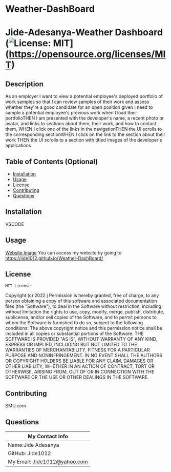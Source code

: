 # Weather-DashBoard



# Jide-Adesanya-Weather Dashboard  (![License: MIT](https://img.shields.io/badge/License-MIT-yellow.svg)](https://opensource.org/licenses/MIT)
  ## Description
As an employer I want to view a potential employee's deployed portfolio of work samples
so that I can review samples of their work and assess whether they're a good candidate for an open position
given I need to sample a potential employee's previous work
when I load their portfolioTHEN I am presented with the developer's name, a recent photo or avatar, and links to sections about them, their work, and how to contact them, WHEN I click one of the links in the navigationTHEN the UI scrolls to the corresponding sectionWHEN I click on the link to the section about their work
THEN the UI scrolls to a section with titled images of the developer's applications
  ## Table of Contents (Optional)
  - [Installation](#installation)
  - [Usage](#usage)
  - [License](#license)
  - [Contributing](#contributing)
  - [Questions](#questions)
  ## Installation
  VSCODE
  ## Usage
  [Website Image](https://github.com/Jide1012/Jide-Adesanya-Portfolio/blob/main/Images/portfolio%20Image.PNG)
You can access my website by going to https://jide1012.github.io/Weather-DashBoard/ 
  ## License
  
    MIT License
Copyright (c) 2022 j
Permission is hereby granted, free of charge, to any person obtaining a copy
of this software and associated documentation files (the "Software"), to deal
in the Software without restriction, including without limitation the rights
to use, copy, modify, merge, publish, distribute, sublicense, and/or sell
copies of the Software, and to permit persons to whom the Software is
furnished to do so, subject to the following conditions:
The above copyright notice and this permission notice shall be included in all
copies or substantial portions of the Software.
THE SOFTWARE IS PROVIDED "AS IS", WITHOUT WARRANTY OF ANY KIND, EXPRESS OR
IMPLIED, INCLUDING BUT NOT LIMITED TO THE WARRANTIES OF MERCHANTABILITY,
FITNESS FOR A PARTICULAR PURPOSE AND NONINFRINGEMENT. IN NO EVENT SHALL THE
AUTHORS OR COPYRIGHT HOLDERS BE LIABLE FOR ANY CLAIM, DAMAGES OR OTHER
LIABILITY, WHETHER IN AN ACTION OF CONTRACT, TORT OR OTHERWISE, ARISING FROM,
OUT OF OR IN CONNECTION WITH THE SOFTWARE OR THE USE OR OTHER DEALINGS IN THE
SOFTWARE.
    
  ## Contributing
SMU.com
  
  ## Questions
  | My Contact Info|
  |----------|
  |Name:Jide Adesanya
  |GitHub: Jide1012|
  |My Email: Jide1012@yahoo.com|